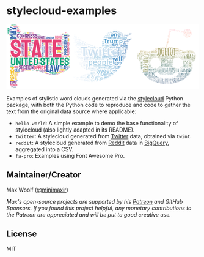 # stylecloud-examples

![](stylecloud_banner.png)

Examples of stylistic word clouds generated via the [stylecloud](https://github.com/minimaxir/stylecloud) Python package, with both the Python code to reproduce and code to gather the text from the original data source where applicable:

* `hello-world`: A simple example to demo the base functionality of stylecloud (also lightly adapted in its README).
* `twitter`: A stylecloud generated from [Twitter](https://twitter.com/) data, obtained via `twint`.
* `reddit`: A stylecloud generated from [Reddit](https://www.reddit.com) data in [BigQuery](https://cloud.google.com/bigquery/), aggregated into a CSV.
* `fa-pro`: Examples using Font Awesome Pro.

## Maintainer/Creator

Max Woolf ([@minimaxir](https://minimaxir.com))

*Max's open-source projects are supported by his [Patreon](https://www.patreon.com/minimaxir) and GitHub Sponsors. If you found this project helpful, any monetary contributions to the Patreon are appreciated and will be put to good creative use.*

## License

MIT
